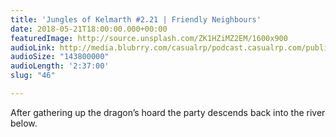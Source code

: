 ```yaml
---
title: 'Jungles of Kelmarth #2.21 | Friendly Neighbours'
date: 2018-05-21T18:00:00.000+00:00
featuredImage: http://source.unsplash.com/ZK1HZiMZ2EM/1600x900
audioLink: http://media.blubrry.com/casualrp/podcast.casualrp.com/public/Chapter%202%20Ep.%2021%20_%20Friendly%20Neighbours.mp3
audioSize: "143800000"
audioLength: '2:37:00'
slug: "46"

---
```

After gathering up the dragon’s hoard the party descends back into the river below.